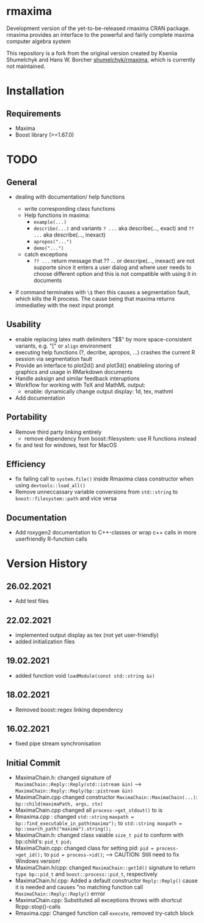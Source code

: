 # rmaxima
Development version of the yet-to-be-released rmaxima CRAN package. rmaxima provides an interface to the powerful and fairly complete maxima computer algebra system

This repository is a fork from the original version created by Kseniia Shumelchyk and Hans W. Borcher [shumelchyk/rmaxima](https://github.com/shumelchyk/rmaxima), which is currently not maintained.

# Installation

## Requirements
- Maxima
- Boost library (>=1.67.0) 

# TODO
## General
- dealing with documentation/ help functions
	- write corresponding class functions
	- Help functions in maxima:
		- `example(...)`
		- `describe(...)` and variants `? ...` aka describe(..., exact) and `?? ...` aka describe(..., inexact)
		- `apropos("...")`
		- `demo("...")`
	- catch exceptions
		- `?? ...` return message that ?? ... or descripe(..., inexact) are not supporte since it enters a user dialog and where user needs to choose different option and this is not compatible with using it in documents

- If command terminates with `\$` then this causes a segmentation fault, which kills the R process. The cause being that maxima returns immediatley with the next input prompt

## Usability
- enable replacing latex math delimiters "$$" by more space-consistent variants, e.g. "\[" or `align` environment
- executing help functions (?, decribe, apropos, ...) crashes the current R session via segmentation fault
- Provide an interface to plot2d() and plot3d() enableling storing of graphics and usage in RMarkdown documents
- Handle asksign and similar feedback interuptions
- Workflow for working with TeX and MathML output:
	- enable: dynamically change output display: 1d, tex, mathml
- Add documentation

## Portability
- Remove third party linking entirely
	- remove dependency from boost::filesystem: use R functions instead
- fix and test for windows, test for MacOS

## Efficiency
- fix failing call to `system.file()` inside Rmaxima class constructor when using `devtools::load_all()`
- Remove unneccassary variable conversions from `std::string` to `boost::filesystem::path` and vice versa

## Documentation
- Add roxygen2 documentation to C++-classes or wrap c++ calls in more userfriendly R-function calls

# Version History

## 26.02.2021
- Add test files

## 22.02.2021
- implemented output display as tex (not yet user-friendly)
- added initialization files

## 19.02.2021
- added function void `loadModule(const std::string &s)`

## 18.02.2021
- Removed boost::regex linking dependency


## 16.02.2021
- fixed pipe stream synchronisation

## Initial Commit

- MaximaChain.h: changed signature of `MaximaChain::Reply::Reply(std::istream &in)` --> `MaximaChain::Reply::Reply(bp::pistream &in)`
- MaximaChain.cpp changed constructor `MaximaChain::MaximaChain(...)`: `bp::child(maximaPath, args, ctx)`
- MaximaChain.cpp changed all `process->get_stdout()` to is
- Rmaxima.cpp : changed `std::string` `maxpath = bp::find_executable_in_path(maxima");` to `std::string maxpath = bp::search_path("maxima").string();`
- MaximaChain.h: changed class vaiable `size_t pid` to conform with bp::child's: `pid_t pid;`
- MaximaChain.cpp: changed class for setting pid: `pid = process->get_id();` to `pid = process->id()`; --> CAUTION: Still need to fix Windows version!
- MaximaChain.h/cpp: changed `MaximaChain::getId()` signature to return `type bp::pid_t` and `boost::process::pid_t`, respectively
- MaximaChain.h/.cpp: Added a default constructor `Reply::Reply()` cause it is needed and causes "no matching function call `MaximaChain::Reply::Reply()` errror
- MaximaChain.cpp: Substituted all exceptions throws with shortcut Rcpp::stop()-calls
- Rmaxima.cpp: Changed function call `execute`, removed try-catch block
